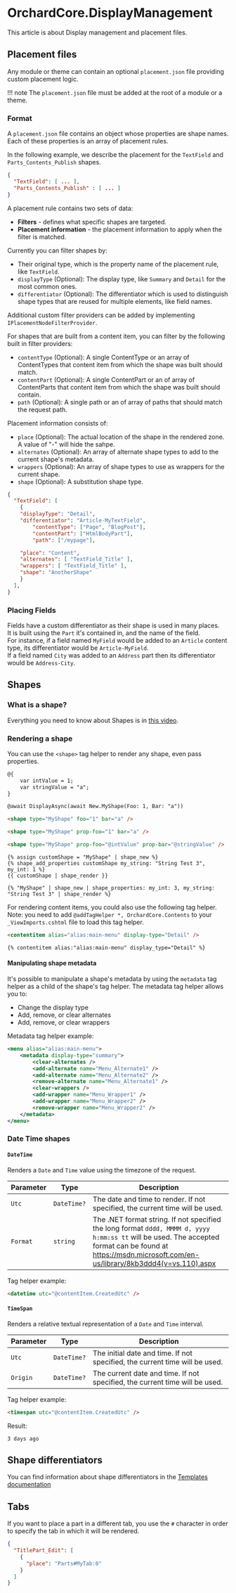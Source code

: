 # OrchardCore.DisplayManagement

This article is about Display management and placement files.

## Placement files

Any module or theme can contain an optional `placement.json` file providing custom placement logic.

!!! note
    The `placement.json` file must be added at the root of a module or a theme.

### Format

A `placement.json` file contains an object whose properties are shape names. Each of these properties is an array of placement rules.

In the following example, we describe the placement for the `TextField` and `Parts_Contents_Publish` shapes.

```json
{
  "TextField": [ ... ],
  "Parts_Contents_Publish" : [ ... ]
}
```

A placement rule contains two sets of data:

- **Filters** - defines what specific shapes are targeted.
- **Placement information** - the placement information to apply when the filter is matched.

Currently you can filter shapes by:

- Their original type, which is the property name of the placement rule, like `TextField`.
- `displayType` (Optional): The display type, like `Summary` and `Detail` for the most common ones.
- `differentiator` (Optional): The differentiator which is used to distinguish shape types that are reused for multiple elements, like field names.

Additional custom filter providers can be added by implementing `IPlacementNodeFilterProvider`.

For shapes that are built from a content item, you can filter by the following built in filter providers:

- `contentType` (Optional): A single ContentType or an array of ContentTypes that content item from which the shape was built should match.
- `contentPart` (Optional): A single ContentPart or an of array of ContentParts that content item from which the shape was built should contain.
- `path` (Optional): A single path or an of array of paths that should match the request path.

Placement information consists of:

- `place` (Optional): The actual location of the shape in the rendered zone. A value of "-" will hide the sahpe.
- `alternates` (Optional): An array of alternate shape types to add to the current shape's metadata.
- `wrappers` (Optional): An array of shape types to use as wrappers for the current shape.
- `shape` (Optional): A substitution shape type.

```json
{
  "TextField": [
    {
    "displayType": "Detail",
    "differentiator": "Article-MyTextField",
        "contentType": ["Page", "BlogPost"],
        "contentPart": ["HtmlBodyPart"],
        "path": ["/mypage"],

    "place": "Content",
    "alternates": [ "TextField_Title" ],
    "wrappers": [ "TextField_Title" ],
    "shape": "AnotherShape"
    }
  ],
}
```

### Placing Fields

Fields have a custom differentiator as their shape is used in many places.  
It is built using the `Part` it's contained in, and the name of the field.  
For instance, if a field named `MyField` would be added to an `Article` content type, its differentiator would be `Article-MyField`.  
If a field named `City` was added to an `Address` part then its differentiator would be `Address-City`.

## Shapes

### What is a shape?

Everything you need to know about Shapes is in [this video](https://youtu.be/gKLjtCIs4GU).

### Rendering a shape

You can use the `<shape>` tag helper to render any shape, even pass properties.

``` html tab="Razor"
@{
    var intValue = 1;
    var stringValue = "a";
}

@await DisplayAsync(await New.MyShape(Foo: 1, Bar: "a"))

<shape type="MyShape" foo="1" bar="a" />

<shape type="MyShape" prop-foo="1" bar="a" />

<shape type="MyShape" prop-foo="@intValue" prop-bar="@stringValue" />
```

``` liquid tab="Liquid"
{% assign customShape = "MyShape" | shape_new %}
{% shape_add_properties customShape my_string: "String Test 3", my_int: 1 %}
{{ customShape | shape_render }}

{% "MyShape" | shape_new | shape_properties: my_int: 3, my_string: "String Test 3" | shape_render %}
```

For rendering content items, you could also use the following tag helper.
Note: you need to add `@addTagHelper *, OrchardCore.Contents` to your `_ViewImports.cshtml` file to load this tag helper.

``` html tab="Razor"
<contentitem alias="alias:main-menu" display-type="Detail" />
```

``` liquid tab="Liquid"
{% contentitem alias:"alias:main-menu" display_type="Detail" %}
```

#### Manipulating shape metadata

It's possible to manipulate a shape's metadata by using the `metadata` tag helper as a child of the shape's tag helper. The metadata tag helper allows you to:

- Change the display type
- Add, remove, or clear alternates
- Add, remove, or clear wrappers

Metadata tag helper example:

```xml
<menu alias="alias:main-menu">
    <metadata display-type="summary">
        <clear-alternates />
        <add-alternate name="Menu_Alternate1" />
        <add-alternate name="Menu_Alternate2" />
        <remove-alternate name="Menu_Alternate1" />
        <clear-wrappers />
        <add-wrapper name="Menu_Wrapper1" />
        <add-wrapper name="Menu_Wrapper2" />
        <remove-wrapper name="Menu_Wrapper2" />
    </metadata>
</menu>
```

### Date Time shapes

#### `DateTime`

Renders a `Date` and `Time` value using the timezone of the request.

| Parameter | Type | Description |
| --------- | ---- |------------ |
| `Utc` | `DateTime?` | The date and time to render. If not specified, the current time will be used. |
| `Format` | `string` | The .NET format string. If not specified the long format `dddd, MMMM d, yyyy h:mm:ss tt` will be used. The accepted format can be found at <https://msdn.microsoft.com/en-us/library/8kb3ddd4(v=vs.110).aspx> |

Tag helper example:

```html
<datetime utc="@contentItem.CreatedUtc" />
```

#### `TimeSpan`

Renders a relative textual representation of a `Date` and `Time` interval.

| Parameter | Type | Description |
| --------- | ---- |------------ |
| `Utc` | `DateTime?` | The initial date and time. If not specified, the current time will be used. |
| `Origin` | `DateTime?` | The current date and time. If not specified, the current time will be used. |

Tag helper example:

```html
<timespan utc="@contentItem.CreatedUtc" />
```

Result:

```text
3 days ago
```

## Shape differentiators

You can find information about shape differentiators in the [Templates documentation](../../modules/Templates/#content-field-differentiator)

## Tabs

If you want to place a part in a different tab, you use the `#` character in order to specify the tab in which it will be rendered.

```json
{
  "TitlePart_Edit": [
    {
      "place": "Parts#MyTab:0"
    }
  ]
}
```
